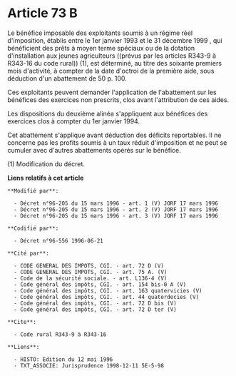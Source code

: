 # Article 73 B

Le bénéfice imposable des exploitants soumis à un régime réel d'imposition, établis entre le 1er janvier 1993 et le 31
décembre 1999 , qui bénéficient des prêts à moyen terme spéciaux ou de la dotation d'installation aux jeunes agriculteurs
((prévus par les articles R343-9 à R343-16 du code rural)) (1), est déterminé, au titre des soixante premiers mois
d'activité, à compter de la date d'octroi de la première aide, sous déduction d'un abattement de 50 p. 100.

Ces exploitants peuvent demander l'application de l'abattement sur les bénéfices des exercices non prescrits, clos avant
l'attribution de ces aides.

Les dispositions du deuxième alinéa s'appliquent aux bénéfices des exercices clos à compter du 1er janvier 1994.

Cet abattement s'applique avant déduction des déficits reportables. Il ne concerne pas les profits soumis à un taux réduit
d'imposition et ne peut se cumuler avec d'autres abattements opérés sur le bénéfice.

(1) Modification du décret.

**Liens relatifs à cet article**

	**Modifié par**:

	  - Décret n°96-205 du 15 mars 1996 - art. 1 (V) JORF 17 mars 1996
	  - Décret n°96-205 du 15 mars 1996 - art. 2 (V) JORF 17 mars 1996
	  - Décret n°96-205 du 15 mars 1996 - art. 3 (V) JORF 17 mars 1996

	**Codifié par**:

	  - Décret n°96-556 1996-06-21

	**Cité par**:

	  - CODE GENERAL DES IMPOTS, CGI. - art. 72 D (V)
	  - CODE GENERAL DES IMPOTS, CGI. - art. 75 A. (V)
	  - Code de la sécurité sociale. - art. L136-4 (V)
	  - Code général des impôts, CGI. - art. 154 bis-0 A (V)
	  - Code général des impôts, CGI. - art. 163 quatervicies (V)
	  - Code général des impôts, CGI. - art. 44 quaterdecies (V)
	  - Code général des impôts, CGI. - art. 72 D bis (V)
	  - Code général des impôts, CGI. - art. 72 D ter (V)

	**Cite**:

	  - Code rural R343-9 à R343-16

	**Liens**:

	  - HISTO: Edition du 12 mai 1996
	  - TXT_ASSOCIE: Jurisprudence 1998-12-11 5E-5-98
